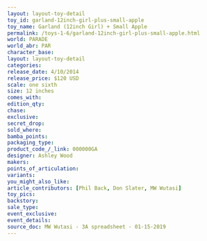 ```yaml
---
layout: layout-toy-detail 
toy_id: garland-12inch-girl-plus-small-apple
toy_name: Garland (12inch Girl) + Small Apple
permalink: /toys-1-6/garland-12inch-girl-plus-small-apple.html
world: PARADE
world_abr: PAR
character_base: 
layout: layout-toy-detail
categories: 
release_date: 4/10/2014
release_price: $120 USD
scale: one sixth
size: 12 inches
comes_with: 
edition_qty: 
chase: 
exclusive: 
secret_drop: 
sold_where: 
bamba_points: 
packaging_type: 
product_code_/_link: 000000GA
designer: Ashley Wood
makers: 
points_of_articulation: 
variants: 
you_might_also_like: 
article_contributors: [Phil Back, Don Slater, MW Wutasi]
toy_pics: 
backstory: 
sale_type: 
event_exclusive: 
event_details: 
source_doc: MW Wutasi - 3A spreadsheet - 01-15-2019
---
```


